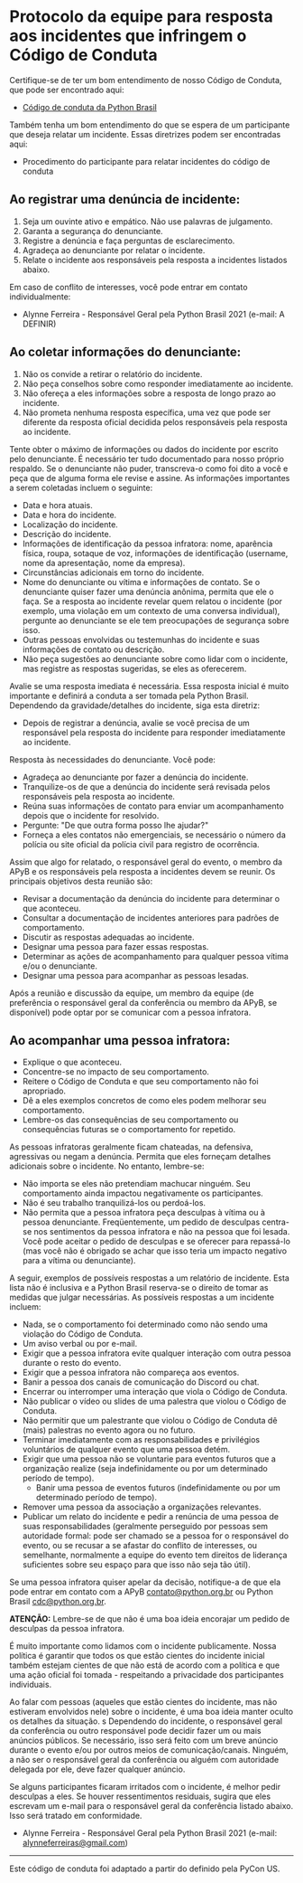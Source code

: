 # Protocolo da equipe para resposta aos incidentes que infringem o Código de Conduta

Certifique-se de ter um bom entendimento de nosso Código de Conduta, que pode ser encontrado aqui:

- [Código de conduta da Python Brasil](https://python.org.br/cdc/)
  
Também tenha um bom entendimento do que se espera de um participante que deseja relatar um incidente. Essas diretrizes podem ser encontradas aqui:

- Procedimento do participante para relatar incidentes do código de conduta[]()

## Ao registrar uma denúncia de incidente:
1. Seja um ouvinte ativo e empático. Não use palavras de julgamento.
2. Garanta a segurança do denunciante.
3. Registre a denúncia e faça perguntas de esclarecimento.
4. Agradeça ao denunciante por relatar o incidente.
5. Relate o incidente aos responsáveis ​​pela resposta a incidentes listados abaixo.
   
Em caso de conflito de interesses, você pode entrar em contato individualmente:

- Alynne Ferreira - Responsável Geral pela Python Brasil 2021 (e-mail: A DEFINIR)

## Ao coletar informações do denunciante:
1. Não os convide a retirar o relatório do incidente.
2. Não peça conselhos sobre como responder imediatamente ao incidente.
3. Não ofereça a eles informações sobre a resposta de longo prazo ao incidente.
4. Não prometa nenhuma resposta específica, uma vez que pode ser diferente da resposta oficial decidida pelos responsáveis ​​pela resposta ao incidente.
   
Tente obter o máximo de informações ou dados do incidente por escrito pelo denunciante. É necessário ter tudo documentado para nosso próprio respaldo. Se o denunciante não puder, transcreva-o como foi dito a você e peça que de alguma forma ele revise e assine. As informações importantes a serem coletadas incluem o seguinte:
- Data e hora atuais.
- Data e hora do incidente.
- Localização do incidente.
- Descrição do incidente.
- Informações de identificação da pessoa infratora: nome, aparência física, roupa, sotaque de voz, informações de identificação (username, nome da apresentação, nome da empresa).
- Circunstâncias adicionais em torno do incidente.
- Nome do denunciante ou vítima e informações de contato. Se o denunciante quiser fazer uma denúncia anônima, permita que ele o faça. Se a resposta ao incidente revelar quem relatou o incidente (por exemplo, uma violação em um contexto de uma conversa individual), pergunte ao denunciante se ele tem preocupações de segurança sobre isso.
- Outras pessoas envolvidas ou testemunhas do incidente e suas informações de contato ou descrição.
- Não peça sugestões ao denunciante sobre como lidar com o incidente, mas registre as respostas sugeridas, se eles as oferecerem.

Avalie se uma resposta imediata é necessária. Essa resposta inicial é muito importante e definirá a conduta a ser tomada pela Python Brasil. Dependendo da gravidade/detalhes do incidente, siga esta diretriz:

- Depois de registrar a denúncia, avalie se você precisa de um responsável pela resposta do incidente para responder imediatamente ao incidente.
  
Resposta às necessidades do denunciante. Você pode:

- Agradeça ao denunciante por fazer a denúncia do incidente.
- Tranquilize-os de que a denúncia do incidente será revisada pelos responsáveis ​​pela resposta ao incidente.
- Reúna suas informações de contato para enviar um acompanhamento depois que o incidente for resolvido.
- Pergunte: "De que outra forma posso lhe ajudar?"
- Forneça a eles contatos não emergenciais, se necessário o número da polícia ou site oficial da polícia civil para registro de ocorrência. 

Assim que algo for relatado, o responsável geral do evento, o membro da APyB e os responsáveis ​​pela resposta a incidentes devem se reunir. Os principais objetivos desta reunião são:

- Revisar a documentação da denúncia do incidente para determinar o que aconteceu.
- Consultar a documentação de incidentes anteriores para padrões de comportamento.
- Discutir as respostas adequadas ao incidente.
- Designar uma pessoa para fazer essas respostas.
- Determinar as ações de acompanhamento para qualquer pessoa vítima e/ou o denunciante.
- Designar uma pessoa para acompanhar as pessoas lesadas.
  
Após a reunião e discussão da equipe, um membro da equipe (de preferência o responsável geral da conferência ou membro da APyB, se disponível) pode optar por se comunicar com a pessoa infratora.

## Ao acompanhar uma pessoa infratora:
- Explique o que aconteceu.
- Concentre-se no impacto de seu comportamento.
- Reitere o Código de Conduta e que seu comportamento não foi apropriado.
- Dê a eles exemplos concretos de como eles podem melhorar seu comportamento.
- Lembre-os das consequências de seu comportamento ou consequências futuras se o comportamento for repetido.
  
As pessoas infratoras geralmente ficam chateadas, na defensiva, agressivas ou negam a denúncia. Permita que eles forneçam detalhes adicionais sobre o incidente. No entanto, lembre-se:

- Não importa se eles não pretendiam machucar ninguém. Seu comportamento ainda impactou negativamente os participantes.
- Não é seu trabalho tranquilizá-los ou perdoá-los.
- Não permita que a pessoa infratora peça desculpas à vítima ou à pessoa denunciante. Freqüentemente, um pedido de desculpas centra-se nos sentimentos da pessoa infratora e não na pessoa que foi lesada. Você pode aceitar o pedido de desculpas e se oferecer para repassá-lo (mas você não é obrigado se achar que isso teria um impacto negativo para a vítima ou denunciante).

A seguir, exemplos de possíveis respostas a um relatório de incidente. Esta lista não é inclusiva e a Python Brasil reserva-se o direito de tomar as medidas que julgar necessárias. As possíveis respostas a um incidente incluem:

- Nada, se o comportamento foi determinado como não sendo uma violação do Código de Conduta.
- Um aviso verbal ou por e-mail.
- Exigir que a pessoa infratora evite qualquer interação com outra pessoa durante o resto do evento.
- Exigir que a pessoa infratora não compareça aos eventos.
- Banir a pessoa dos canais de comunicação do Discord ou chat.
- Encerrar ou interromper uma interação que viola o Código de Conduta.
- Não publicar o vídeo ou slides de uma palestra que violou o Código de Conduta.
- Não permitir que um palestrante que violou o Código de Conduta dê (mais) palestras no evento agora ou no futuro.
- Terminar imediatamente com as responsabilidades e privilégios voluntários de qualquer evento que uma pessoa detém.
- Exigir que uma pessoa não se voluntarie para eventos futuros que a organização realize (seja indefinidamente ou por um determinado período de tempo).
  - Banir uma pessoa de eventos futuros (indefinidamente ou por um determinado período de tempo).
- Remover uma pessoa da associação a organizações relevantes.
- Publicar um relato do incidente e pedir a renúncia de uma pessoa de suas responsabilidades (geralmente perseguido por pessoas sem autoridade formal: pode ser chamado se a pessoa for o responsável do evento, ou se recusar a se afastar do conflito de interesses, ou semelhante, normalmente a equipe do evento tem direitos de liderança suficientes sobre seu espaço para que isso não seja tão útil).
  
Se uma pessoa infratora quiser apelar da decisão, notifique-a de que ela pode entrar em contato com a APyB contato@python.org.br ou Python Brasil cdc@python.org.br.

**ATENÇÃO:** Lembre-se de que não é uma boa ideia encorajar um pedido de desculpas da pessoa infratora.

É muito importante como lidamos com o incidente publicamente. Nossa política é garantir que todos os que estão cientes do incidente inicial também estejam cientes de que não está de acordo com a política e que uma ação oficial foi tomada - respeitando a privacidade dos participantes individuais. 

Ao falar com pessoas (aqueles que estão cientes do incidente, mas não estiveram envolvidos nele) sobre o incidente, é uma boa ideia manter oculto os detalhes da situação.
s
Dependendo do incidente, o responsável geral da conferência ou outro responsável pode decidir fazer um ou mais anúncios públicos. Se necessário, isso será feito com um breve anúncio durante o evento e/ou por outros meios de comunicação/canais. Ninguém, a não ser o responsável geral da conferência ou alguém com autoridade delegada por ele, deve fazer qualquer anúncio.

Se alguns participantes ficaram irritados com o incidente, é melhor pedir desculpas a eles. Se houver ressentimentos residuais, sugira que eles escrevam um e-mail para o responsável geral da conferência listado abaixo. Isso será tratado em conformidade.

- Alynne Ferreira - Responsável Geral pela Python Brasil 2021 (e-mail: alynneferreiras@gmail.com)

------------------------
Este código de conduta foi adaptado a partir do definido pela PyCon US.
